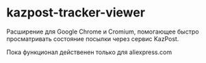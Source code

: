 kazpost-tracker-viewer
======
Расширение для Google Chrome и Cromium, помогающее быстро просматривать состояние посылки через сервис KazPost.

Пока функционал действенен только для aliexpress.com